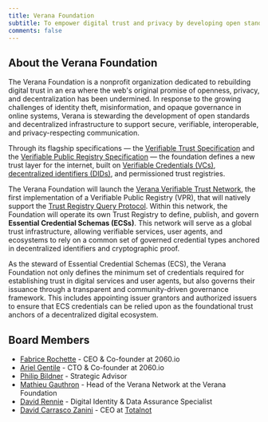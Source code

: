 ```yaml
---
title: Verana Foundation
subtitle: To empower digital trust and privacy by developing open standards, decentralized infrastructure, and transparent governance frameworks that enable secure, verifiable, and user-controlled interactions across the digital world
comments: false
---
```



## About the Verana Foundation

The Verana Foundation is a nonprofit organization dedicated to rebuilding digital trust in an era where the web's original promise of openness, privacy, and decentralization has been undermined. In response to the growing challenges of identity theft, misinformation, and opaque governance in online systems, Verana is stewarding the development of open standards and decentralized infrastructure to support secure, verifiable, interoperable, and privacy-respecting communication.

Through its flagship specifications — the [Verifiable Trust Specification](https://verana-labs.github.io/verifiable-trust-spec/) and the [Verifiable Public Registry Specification](https://verana-labs.github.io/verifiable-trust-vpr-spec/) — the foundation defines a new trust layer for the internet, built on [Verifiable Credentials (VCs)](https://en.wikipedia.org/wiki/Verifiable_credentials), [decentralized identifiers (DIDs)](https://www.w3.org/TR/did-1.0/), and permissioned trust registries.

The Verana Foundation will launch the [Verana Verifiable Trust Network](https://docs.verana.io), the first implementation of a Verifiable Public Registry (VPR), that will natively support the [Trust Registry Query Protocol](https://trustoverip.github.io/tswg-trust-registry-protocol/). Within this network, the Foundation will operate its own Trust Registry to define, publish, and govern **Essential Credential Schemas (ECSs)**. This network will serve as a global trust infrastructure, allowing verifiable services, user agents, and ecosystems to rely on a common set of governed credential types anchored in decentralized identifiers and cryptographic proof.

As the steward of Essential Credential Schemas (ECS), the Verana Foundation not only defines the minimum set of credentials required for establishing trust in digital services and user agents, but also governs their issuance through a transparent and community-driven governance framework. This includes appointing issuer grantors and authorized issuers to ensure that ECS credentials can be relied upon as the foundational trust anchors of a decentralized digital ecosystem.

## Board Members

- [Fabrice Rochette](https://www.linkedin.com/in/fabricerochette/) - CEO & Co-founder at 2060.io
- [Ariel Gentile](https://www.linkedin.com/in/aogentile/) - CTO & Co-founder at 2060.io
- [Philip Bildner](https://www.linkedin.com/in/pbildner/) - Strategic Advisor
- [Mathieu Gauthron](https://www.linkedin.com/in/mathieugauthron/) - Head of the Verana Network at the Verana Foundation
- [David Rennie](https://www.linkedin.com/in/david-rennie-b736541/) - Digital Identity & Data Assurance Specialist
- [David Carrasco Zanini](https://www.linkedin.com/in/david-carrasco-zanini-p-7719389b/) - CEO at [Totalnot](https://www.totalnot.mx/)

